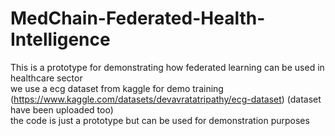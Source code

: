 # MedChain-Federated-Health-Intelligence

This is a prototype for demonstrating how federated learning can be used in healthcare sector    
we use a ecg dataset from kaggle for demo training (https://www.kaggle.com/datasets/devavratatripathy/ecg-dataset) (dataset have been uploaded too)    
the code is just a prototype but can be used for demonstration purposes     
